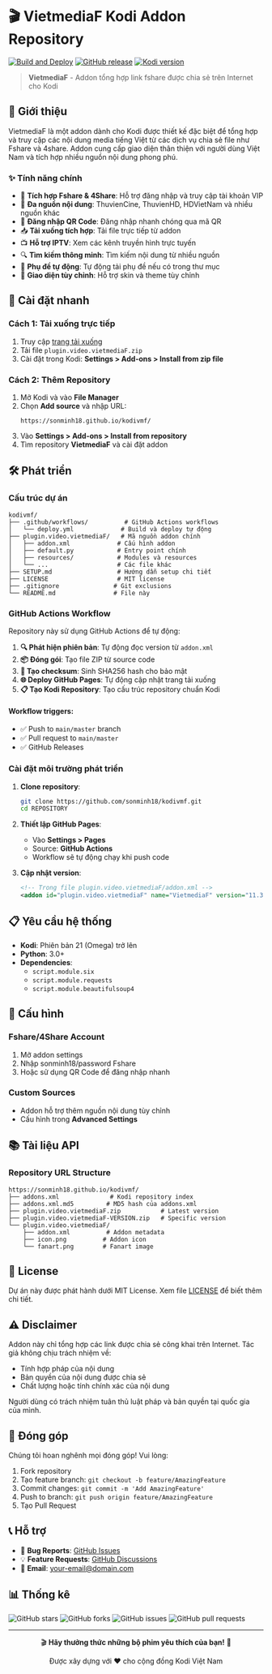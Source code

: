 # 🎬 VietmediaF Kodi Addon Repository

[![Build and Deploy](https://github.com/sonminh18/kodivmf/actions/workflows/deploy.yml/badge.svg)](https://github.com/sonminh18/kodivmf/actions/workflows/deploy.yml)
[![GitHub release](https://img.shields.io/github/release/sonminh18/kodivmf.svg)](https://github.com/sonminh18/kodivmf/releases)
[![Kodi version](https://img.shields.io/badge/kodi-21%2B-blue.svg)](https://kodi.tv/)

> **VietmediaF** - Addon tổng hợp link fshare được chia sẻ trên Internet cho Kodi

## 📖 Giới thiệu

VietmediaF là một addon dành cho Kodi được thiết kế đặc biệt để tổng hợp và truy cập các nội dung media tiếng Việt từ các dịch vụ chia sẻ file như Fshare và 4share. Addon cung cấp giao diện thân thiện với người dùng Việt Nam và tích hợp nhiều nguồn nội dung phong phú.

### ✨ Tính năng chính

- 🔗 **Tích hợp Fshare & 4Share**: Hỗ trợ đăng nhập và truy cập tài khoản VIP
- 🎥 **Đa nguồn nội dung**: ThuvienCine, ThuvienHD, HDVietNam và nhiều nguồn khác
- 📱 **Đăng nhập QR Code**: Đăng nhập nhanh chóng qua mã QR
- 📥 **Tải xuống tích hợp**: Tải file trực tiếp từ addon
- 📺 **Hỗ trợ IPTV**: Xem các kênh truyền hình trực tuyến
- 🔍 **Tìm kiếm thông minh**: Tìm kiếm nội dung từ nhiều nguồn
- 📖 **Phụ đề tự động**: Tự động tải phụ đề nếu có trong thư mục
- 🎨 **Giao diện tùy chỉnh**: Hỗ trợ skin và theme tùy chỉnh

## 🚀 Cài đặt nhanh

### Cách 1: Tải xuống trực tiếp
1. Truy cập [trang tải xuống](https://sonminh18.github.io/kodivmf/)
2. Tải file `plugin.video.vietmediaF.zip`
3. Cài đặt trong Kodi: **Settings > Add-ons > Install from zip file**

### Cách 2: Thêm Repository
1. Mở Kodi và vào **File Manager**
2. Chọn **Add source** và nhập URL:
   ```
   https://sonminh18.github.io/kodivmf/
   ```
3. Vào **Settings > Add-ons > Install from repository**
4. Tìm repository **VietmediaF** và cài đặt addon

## 🛠️ Phát triển

### Cấu trúc dự án
```
kodivmf/
├── .github/workflows/          # GitHub Actions workflows
│   └── deploy.yml             # Build và deploy tự động
├── plugin.video.vietmediaF/   # Mã nguồn addon chính
│   ├── addon.xml             # Cấu hình addon
│   ├── default.py            # Entry point chính
│   ├── resources/            # Modules và resources
│   └── ...                   # Các file khác
├── SETUP.md                  # Hướng dẫn setup chi tiết
├── LICENSE                   # MIT license
├── .gitignore               # Git exclusions
└── README.md                # File này
```

### GitHub Actions Workflow

Repository này sử dụng GitHub Actions để tự động:

1. **🔍 Phát hiện phiên bản**: Tự động đọc version từ `addon.xml`
2. **📦 Đóng gói**: Tạo file ZIP từ source code
3. **🔐 Tạo checksum**: Sinh SHA256 hash cho bảo mật
4. **🌐 Deploy GitHub Pages**: Tự động cập nhật trang tải xuống
5. **📋 Tạo Kodi Repository**: Tạo cấu trúc repository chuẩn Kodi

#### Workflow triggers:
- ✅ Push to `main/master` branch
- ✅ Pull request to `main/master`
- ✅ GitHub Releases

### Cài đặt môi trường phát triển

1. **Clone repository**:
   ```bash
   git clone https://github.com/sonminh18/kodivmf.git
   cd REPOSITORY
   ```

2. **Thiết lập GitHub Pages**:
   - Vào **Settings > Pages**
   - Source: **GitHub Actions**
   - Workflow sẽ tự động chạy khi push code

3. **Cập nhật version**:
   ```xml
   <!-- Trong file plugin.video.vietmediaF/addon.xml -->
   <addon id="plugin.video.vietmediaF" name="VietmediaF" version="11.37.5">
   ```

## 📋 Yêu cầu hệ thống

- **Kodi**: Phiên bản 21 (Omega) trở lên
- **Python**: 3.0+
- **Dependencies**: 
  - `script.module.six`
  - `script.module.requests`
  - `script.module.beautifulsoup4`

## 🔧 Cấu hình

### Fshare/4Share Account
1. Mở addon settings
2. Nhập sonminh18/password Fshare
3. Hoặc sử dụng QR Code để đăng nhập nhanh

### Custom Sources
- Addon hỗ trợ thêm nguồn nội dung tùy chỉnh
- Cấu hình trong **Advanced Settings**

## 📚 Tài liệu API

### Repository URL Structure
```
https://sonminh18.github.io/kodivmf/
├── addons.xml              # Kodi repository index
├── addons.xml.md5         # MD5 hash của addons.xml
├── plugin.video.vietmediaF.zip           # Latest version
├── plugin.video.vietmediaF-VERSION.zip   # Specific version
└── plugin.video.vietmediaF/
    ├── addon.xml          # Addon metadata
    ├── icon.png          # Addon icon
    └── fanart.png        # Fanart image
```

## 📄 License

Dự án này được phát hành dưới MIT License. Xem file [LICENSE](LICENSE) để biết thêm chi tiết.

## ⚠️ Disclaimer

Addon này chỉ tổng hợp các link được chia sẻ công khai trên Internet. Tác giả không chịu trách nhiệm về:
- Tính hợp pháp của nội dung
- Bản quyền của nội dung được chia sẻ
- Chất lượng hoặc tính chính xác của nội dung

Người dùng có trách nhiệm tuân thủ luật pháp và bản quyền tại quốc gia của mình.

## 🤝 Đóng góp

Chúng tôi hoan nghênh mọi đóng góp! Vui lòng:

1. Fork repository
2. Tạo feature branch: `git checkout -b feature/AmazingFeature`
3. Commit changes: `git commit -m 'Add AmazingFeature'`
4. Push to branch: `git push origin feature/AmazingFeature`
5. Tạo Pull Request

## 📞 Hỗ trợ

- 🐛 **Bug Reports**: [GitHub Issues](https://github.com/sonminh18/kodivmf/issues)
- 💡 **Feature Requests**: [GitHub Discussions](https://github.com/sonminh18/kodivmf/discussions)
- 📧 **Email**: your-email@domain.com

## 📊 Thống kê

![GitHub stars](https://img.shields.io/github/stars/sonminh18/kodivmf?style=social)
![GitHub forks](https://img.shields.io/github/forks/sonminh18/kodivmf?style=social)
![GitHub issues](https://img.shields.io/github/issues/sonminh18/kodivmf)
![GitHub pull requests](https://img.shields.io/github/issues-pr/sonminh18/kodivmf)

---

<div align="center">
  <p>🎬 <strong>Hãy thưởng thức những bộ phim yêu thích của bạn!</strong> 🍿</p>
  <p>Được xây dựng với ❤️ cho cộng đồng Kodi Việt Nam</p>
</div>